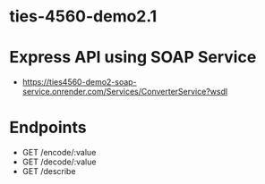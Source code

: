 # ties-4560-demo2.1

# Express API using SOAP Service
 * https://ties4560-demo2-soap-service.onrender.com/Services/ConverterService?wsdl
 
# Endpoints
 * GET /encode/:value
 * GET /decode/:value
 * GET /describe
